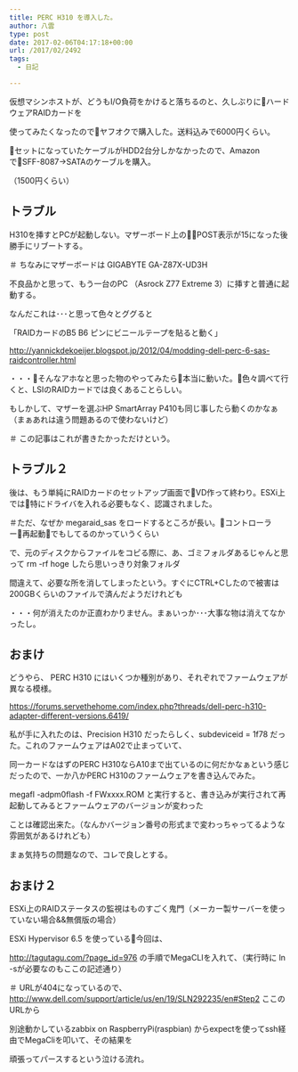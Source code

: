 ```yaml
---
title: PERC H310 を導入した。
author: 八雲
type: post
date: 2017-02-06T04:17:18+00:00
url: /2017/02/2492
tags:
  - 日記

---
```

仮想マシンホストが、どうもI/O負荷をかけると落ちるのと、久しぶりにハードウェアRAIDカードを
  
使ってみたくなったのでヤフオクで購入した。送料込みで6000円くらい。

セットになっていたケーブルがHDD2台分しかなかったので、AmazonでSFF-8087->SATAのケーブルを購入。
  
（1500円くらい）

## トラブル

H310を挿すとPCが起動しない。マザーボード上のPOST表示が15になった後勝手にリブートする。
  
＃ ちなみにマザーボードは GIGABYTE GA-Z87X-UD3H
  
不良品かと思って、もう一台のPC （Asrock Z77 Extreme 3）に挿すと普通に起動する。
  
なんだこれは･･･と思って色々とググると

「RAIDカードのB5 B6 ピンにビニールテープを貼ると動く」
  
http://yannickdekoeijer.blogspot.jp/2012/04/modding-dell-perc-6-sas-raidcontroller.html

・・・そんなアホなと思った物のやってみたら本当に動いた。色々調べて行くと、LSIのRAIDカードでは良くあることらしい。
  
もしかして、マザーを選ぶHP SmartArray P410も同じ事したら動くのかなぁ（まぁあれは違う問題あるので使わないけど）
  
＃ この記事はこれが書きたかっただけという。

## トラブル２

後は、もう単純にRAIDカードのセットアップ画面でVD作って終わり。ESXi上では特にドライバを入れる必要もなく、認識されました。
  
＃ただ、なぜか megaraid_sas をロードするところが長い。コントローラー再起動でもしてるのかっていうくらい

で、元のディスクからファイルをコピる際に、あ、ゴミフォルダあるじゃんと思って rm -rf hoge したら思いっきり対象フォルダ
  
間違えて、必要な所を消してしまったという。すぐにCTRL+Cしたので被害は200GBくらいのファイルで済んだようだけれども
  
・・・何が消えたのか正直わかりません。まぁいっか･･･大事な物は消えてなかったし。

## おまけ

どうやら、 PERC H310 にはいくつか種別があり、それぞれでファームウェアが異なる模様。
  
https://forums.servethehome.com/index.php?threads/dell-perc-h310-adapter-different-versions.6419/

私が手に入れたのは、Precision H310 だったらしく、subdeviceid = 1f78 だった。これのファームウェアはA02で止まっていて、
  
同一カードなはずのPERC H310ならA10まで出ているのに何だかなぁという感じだったので、一か八かPERC H310のファームウェアを書き込んでみた。
  
megafl -adpm0flash -f FWxxxx.ROM と実行すると、書き込みが実行されて再起動してみるとファームウェアのバージョンが変わった
  
ことは確認出来た。（なんかバージョン番号の形式まで変わっちゃってるような雰囲気があるけれども）
  
まぁ気持ちの問題なので、コレで良しとする。

## おまけ２

ESXi上のRAIDステータスの監視はものすごく鬼門（メーカー製サーバーを使っていない場合&&無償版の場合）
  
ESXi Hypervisor 6.5 を使っている今回は、
  
http://tagutagu.com/?page_id=976 の手順でMegaCLIを入れて、（実行時に ln -sが必要なのもここの記述通り）
  
＃ URLが404になっているので、 http://www.dell.com/support/article/us/en/19/SLN292235/en#Step2 ここのURLから
  
別途動かしているzabbix on RaspberryPi(raspbian) からexpectを使ってssh経由でMegaCliを叩いて、その結果を
  
頑張ってパースするという泣ける流れ。
